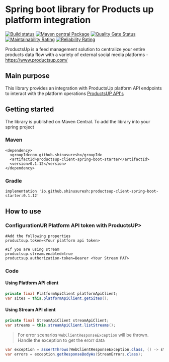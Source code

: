 # Spring boot library for Products up platform integration

[![Build status](https://github.com/shinusuresh/productsup-client-spring-boot-starter/actions/workflows/build.yml/badge.svg)](https://github.com/shinusuresh/productsup-client-spring-boot-starter/actions/workflows/build.yml)
[![Maven central Package](https://github.com/shinusuresh/productsup-client-spring-boot-starter/actions/workflows/gradle-publish.yml/badge.svg)](https://github.com/shinusuresh/productsup-client-spring-boot-starter/actions/workflows/gradle-publish.yml)
[![Quality Gate Status](https://sonarcloud.io/api/project_badges/measure?project=shinusuresh_productsup-client-spring-boot-starter&metric=alert_status)](https://sonarcloud.io/dashboard?id=shinusuresh_productsup-client-spring-boot-starter)
[![Maintainability Rating](https://sonarcloud.io/api/project_badges/measure?project=shinusuresh_productsup-client-spring-boot-starter&metric=sqale_rating)](https://sonarcloud.io/dashboard?id=shinusuresh_productsup-client-spring-boot-starter)
[![Reliability Rating](https://sonarcloud.io/api/project_badges/measure?project=shinusuresh_productsup-client-spring-boot-starter&metric=reliability_rating)](https://sonarcloud.io/dashboard?id=shinusuresh_productsup-client-spring-boot-starter)


ProductsUp is a feed management solution to centralize your entire products data flow with a variety of external social media platforms - https://www.productsup.com/

## Main purpose

This library provides an integration with ProductsUp platform API endpoints to interact with the platform operations [ProductsUP API's](https://api-docs.productsup.io/#introduction-into-our-apis)

## Getting started

The library is published on Maven Central. To add the library into your spring project

### Maven 

```
<dependency>
  <groupId>com.github.shinusuresh</groupId>
  <artifactId>productsup-client-spring-boot-starter</artifactId>
  <version>0.1.12</version>
</dependency>
```

### Gradle

```
implementation 'io.github.shinusuresh:productsup-client-spring-boot-starter:0.1.12' 
```

## How to use

### ConfigurationUR Platform API token with ProductsUP>


``` 
#Add the following properties
productsup.token=<Your platform api token>

#If you are using stream
productsup.stream.enabled=true
productsup.authorization-token=Bearer <Your Stream PAT>
```

### Code

#### Using Platform API client
```java
private final PlatformApiClient platformApiClient;
var sites = this.platformApiClient.getSites();
```

#### Using Stream API client
```java
private final StreamApiClient streamApiClient;
var streams = this.streamApiClient.listStreams();
```

> For error scenarios `WebClientResponseException` will be thrown. Handle the exception to get the erorr data

```java
var exception = assertThrows(WebClientResponseException.class, () -> streamApiClient.createStream(data));
var errors = exception.getResponseBodyAs(StreamErrors.class);
```
